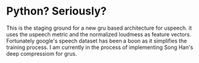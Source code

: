 # Python? Seriously? 
This is the staging ground for a new gru based architecture for uspeech. it uses the uspeech metric and the normalized loudmess as feature vectors. Fortunately google's speech dataset has been a boon as it simplifies the training process. I am currently in the process of implementing Song Han's deep compressiom for grus. 

